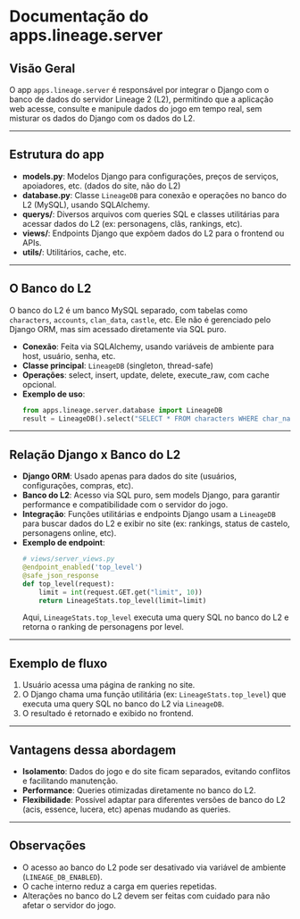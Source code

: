# Documentação do apps.lineage.server

## Visão Geral

O app `apps.lineage.server` é responsável por integrar o Django com o banco de dados do servidor Lineage 2 (L2), permitindo que a aplicação web acesse, consulte e manipule dados do jogo em tempo real, sem misturar os dados do Django com os dados do L2.

---

## Estrutura do app

- **models.py**: Modelos Django para configurações, preços de serviços, apoiadores, etc. (dados do site, não do L2)
- **database.py**: Classe `LineageDB` para conexão e operações no banco do L2 (MySQL), usando SQLAlchemy.
- **querys/**: Diversos arquivos com queries SQL e classes utilitárias para acessar dados do L2 (ex: personagens, clãs, rankings, etc).
- **views/**: Endpoints Django que expõem dados do L2 para o frontend ou APIs.
- **utils/**: Utilitários, cache, etc.

---

## O Banco do L2

O banco do L2 é um banco MySQL separado, com tabelas como `characters`, `accounts`, `clan_data`, `castle`, etc. Ele não é gerenciado pelo Django ORM, mas sim acessado diretamente via SQL puro.

- **Conexão**: Feita via SQLAlchemy, usando variáveis de ambiente para host, usuário, senha, etc.
- **Classe principal**: `LineageDB` (singleton, thread-safe)
- **Operações**: select, insert, update, delete, execute_raw, com cache opcional.
- **Exemplo de uso**:
  ```python
  from apps.lineage.server.database import LineageDB
  result = LineageDB().select("SELECT * FROM characters WHERE char_name = :name", {"name": "Hero"})
  ```

---

## Relação Django x Banco do L2

- **Django ORM**: Usado apenas para dados do site (usuários, configurações, compras, etc).
- **Banco do L2**: Acesso via SQL puro, sem models Django, para garantir performance e compatibilidade com o servidor do jogo.
- **Integração**: Funções utilitárias e endpoints Django usam a `LineageDB` para buscar dados do L2 e exibir no site (ex: rankings, status de castelo, personagens online, etc).
- **Exemplo de endpoint**:
  ```python
  # views/server_views.py
  @endpoint_enabled('top_level')
  @safe_json_response
  def top_level(request):
      limit = int(request.GET.get("limit", 10))
      return LineageStats.top_level(limit=limit)
  ```
  Aqui, `LineageStats.top_level` executa uma query SQL no banco do L2 e retorna o ranking de personagens por level.

---

## Exemplo de fluxo

1. Usuário acessa uma página de ranking no site.
2. O Django chama uma função utilitária (ex: `LineageStats.top_level`) que executa uma query SQL no banco do L2 via `LineageDB`.
3. O resultado é retornado e exibido no frontend.

---

## Vantagens dessa abordagem
- **Isolamento**: Dados do jogo e do site ficam separados, evitando conflitos e facilitando manutenção.
- **Performance**: Queries otimizadas diretamente no banco do L2.
- **Flexibilidade**: Possível adaptar para diferentes versões de banco do L2 (acis, essence, lucera, etc) apenas mudando as queries.

---

## Observações
- O acesso ao banco do L2 pode ser desativado via variável de ambiente (`LINEAGE_DB_ENABLED`).
- O cache interno reduz a carga em queries repetidas.
- Alterações no banco do L2 devem ser feitas com cuidado para não afetar o servidor do jogo. 